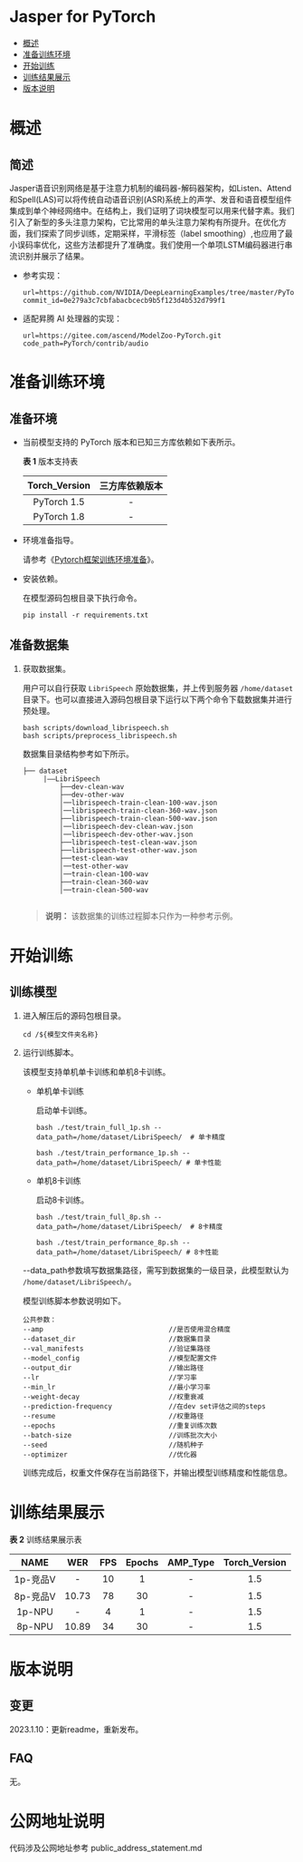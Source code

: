 # Jasper for PyTorch

-   [概述](#概述)
-   [准备训练环境](#准备训练环境)
-   [开始训练](#开始训练)
-   [训练结果展示](#训练结果展示)
-   [版本说明](#版本说明)

# 概述

## 简述

Jasper语音识别网络是基于注意力机制的编码器-解码器架构，如Listen、Attend和Spell(LAS)可以将传统自动语音识别(ASR)系统上的声学、发音和语音模型组件集成到单个神经网络中。在结构上，我们证明了词块模型可以用来代替字素。我们引入了新型的多头注意力架构，它比常用的单头注意力架构有所提升。在优化方面，我们探索了同步训练，定期采样，平滑标签（label smoothing）,也应用了最小误码率优化，这些方法都提升了准确度。我们使用一个单项LSTM编码器进行串流识别并展示了结果。

- 参考实现：

  ```
  url=https://github.com/NVIDIA/DeepLearningExamples/tree/master/PyTorch/SpeechRecognition/Jasper
  commit_id=0e279a3c7cbfabacbcecb9b5f123d4b532d799f1
  ```

- 适配昇腾 AI 处理器的实现：

  ```
  url=https://gitee.com/ascend/ModelZoo-PyTorch.git
  code_path=PyTorch/contrib/audio
  ```


# 准备训练环境

## 准备环境

- 当前模型支持的 PyTorch 版本和已知三方库依赖如下表所示。

  **表 1**  版本支持表

  | Torch_Version      | 三方库依赖版本                                 |
  | :--------: | :----------------------------------------------------------: |
  | PyTorch 1.5 | - |
  | PyTorch 1.8 | - |

- 环境准备指导。

  请参考《[Pytorch框架训练环境准备](https://www.hiascend.com/document/detail/zh/ModelZoo/pytorchframework/ptes)》。

- 安装依赖。

  在模型源码包根目录下执行命令。
  ```
  pip install -r requirements.txt
  ```

## 准备数据集


1. 获取数据集。

   用户可以自行获取 `LibriSpeech` 原始数据集，并上传到服务器 `/home/dataset` 目录下。也可以直接进入源码包根目录下运行以下两个命令下载数据集并进行预处理。

   ```
   bash scripts/download_librispeech.sh
   bash scripts/preprocess_librispeech.sh
   ```

   数据集目录结构参考如下所示。

   ```
   ├── dataset
        |——LibriSpeech
            ├──dev-clean-wav
            ├──dev-other-wav
            │──librispeech-train-clean-100-wav.json
            │──librispeech-train-clean-360-wav.json      
            ├──librispeech-train-clean-500-wav.json
            │──librispeech-dev-clean-wav.json
            │──librispeech-dev-other-wav.json
            ├──librispeech-test-clean-wav.json                     
            ├──librispeech-test-other-wav.json   
            ├──test-clean-wav
            │──test-other-wav
            │──train-clean-100-wav     
            ├──train-clean-360-wav
            │──train-clean-500-wav
                  
   ```

   > **说明：** 
   > 该数据集的训练过程脚本只作为一种参考示例。

# 开始训练

## 训练模型

1. 进入解压后的源码包根目录。

   ```
   cd /${模型文件夹名称} 
   ```

2. 运行训练脚本。

   该模型支持单机单卡训练和单机8卡训练。

   - 单机单卡训练

     启动单卡训练。

     ```
     bash ./test/train_full_1p.sh --data_path=/home/dataset/LibriSpeech/  # 单卡精度
     
     bash ./test/train_performance_1p.sh --data_path=/home/dataset/LibriSpeech/ # 单卡性能
     ```

   - 单机8卡训练

     启动8卡训练。

     ```
     bash ./test/train_full_8p.sh --data_path=/home/dataset/LibriSpeech/  # 8卡精度
     
     bash ./test/train_performance_8p.sh --data_path=/home/dataset/LibriSpeech/ # 8卡性能
     ```

   --data_path参数填写数据集路径，需写到数据集的一级目录，此模型默认为 `/home/dataset/LibriSpeech/`。

   模型训练脚本参数说明如下。

   ```
   公共参数：
   --amp                               //是否使用混合精度
   --dataset_dir                       //数据集目录   
   --val_manifests                     //验证集路径
   --model_config                      //模型配置文件  
   --output_dir                        //输出路径
   --lr                                //学习率
   --min_lr                            //最小学习率
   --weight-decay                      //权重衰减
   --prediction-frequency              //在dev set评估之间的steps
   --resume                            //权重路径
   --epochs                            //重复训练次数
   --batch-size                        //训练批次大小
   --seed                              //随机种子
   --optimizer                         //优化器
   ```

   训练完成后，权重文件保存在当前路径下，并输出模型训练精度和性能信息。


# 训练结果展示

**表 2**  训练结果展示表


|   NAME   | WER | FPS  | Epochs | AMP_Type | Torch_Version |
| :------: | :---: | :--: | :----: | :------: | :-----------: |  
| 1p-竞品V |    -    |   10       | 1 |  - | 1.5 |   
| 8p-竞品V |  10.73  |   78      | 30 | - | 1.5 |
| 1p-NPU   |    -    |   4       | 1 | - | 1.5 |
| 8p-NPU   |  10.89  |  34     | 30 | - | 1.5 |


# 版本说明

## 变更

2023.1.10：更新readme，重新发布。


## FAQ

无。

# 公网地址说明

代码涉及公网地址参考 public_address_statement.md